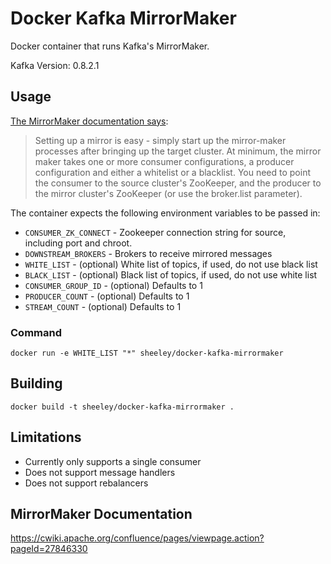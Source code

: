 # Docker Kafka MirrorMaker
Docker container that runs Kafka's MirrorMaker.

Kafka Version: 0.8.2.1

## Usage
[The MirrorMaker documentation says](https://cwiki.apache.org/confluence/pages/viewpage.action?pageId=27846330):

> Setting up a mirror is easy - simply start up the mirror-maker processes after bringing up the target cluster. At minimum, the mirror maker takes one or more consumer configurations, a producer configuration and either a whitelist or a blacklist. You need to point the consumer to the source cluster's ZooKeeper, and the producer to the mirror cluster's ZooKeeper (or use the broker.list parameter).



The container expects the following environment variables to be passed in:

* `CONSUMER_ZK_CONNECT` - Zookeeper connection string for source, including port and chroot.
* `DOWNSTREAM_BROKERS` - Brokers to receive mirrored messages
* `WHITE_LIST` - (optional) White list of topics, if used, do not use black list
* `BLACK_LIST` - (optional) Black list of topics, if used, do not use white list
* `CONSUMER_GROUP_ID` - (optional) Defaults to 1
* `PRODUCER_COUNT` - (optional) Defaults to 1
* `STREAM_COUNT` - (optional) Defaults to 1
<!-- * `ABORT_ON_FAILURE` - (optional) Kill MirrorMaker on failure. Defaults to true.
* `OFFSET_COMMIT_INTERVAL` - (optional) Defaults to 60000 -->

### Command
`docker run -e WHITE_LIST "*" sheeley/docker-kafka-mirrormaker`

## Building
`docker build -t sheeley/docker-kafka-mirrormaker .`

## Limitations
- Currently only supports a single consumer
- Does not support message handlers
- Does not support rebalancers 

## MirrorMaker Documentation
https://cwiki.apache.org/confluence/pages/viewpage.action?pageId=27846330
